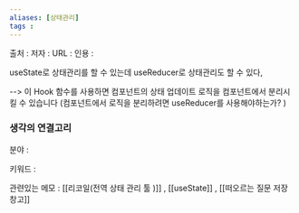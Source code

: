 ```yaml
---
aliases: [상태관리]
tags : 
---
```


출처 :
저자 :
URL : 
인용 : 

useState로 상태관리를 할 수 있는데 useReducer로 상태관리도 할 수 있다, 

-->  이 Hook 함수를 사용하면 컴포넌트의 상태 업데이트 로직을 컴포넌트에서 분리시킬 수 있습니다 (컴포넌트에서 로직을 분리하려면 useReducer를 사용해야하는가? )


### 생각의 연결고리
분야 :

키워드 :

관련있는 메모 : [[리코일(전역 상태 관리 툴 )]] , [[useState]] , [[떠오르는 질문 저장 창고]]

